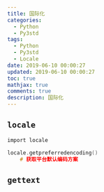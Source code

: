 ```yaml
---
title: 国际化
categories:
  - Python
  - Py3std
tags:
  - Python
  - Py3std
  - Locale
date: 2019-06-10 00:00:27
updated: 2019-06-10 00:00:27
toc: true
mathjax: true
comments: true
description: 国际化
---
```


##	`locale`

```c
import locale

locale.getpreferredencoding()
	# 获取平台默认编码方案
```

##	`gettext`

